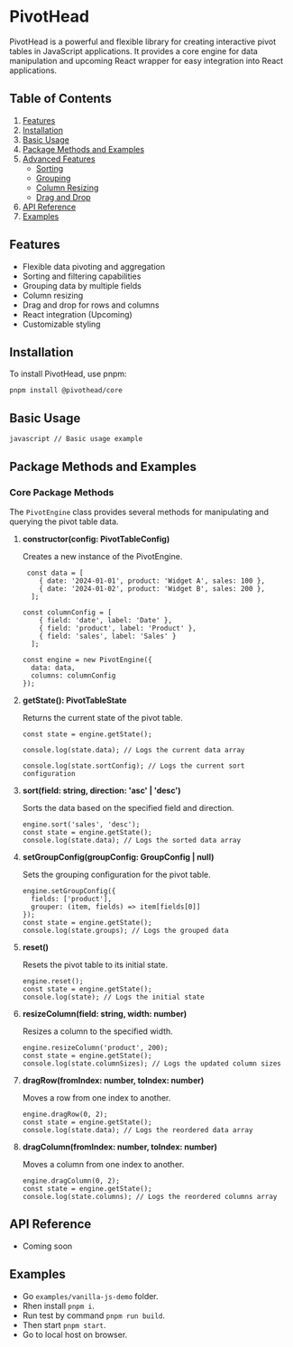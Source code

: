 # PivotHead

PivotHead is a powerful and flexible library for creating interactive pivot tables in JavaScript applications. It provides a core engine for data manipulation and upcoming React wrapper for easy integration into React applications.

## Table of Contents

1. [Features](#features)
2. [Installation](#installation)
3. [Basic Usage](#basic-usage)
4. [Package Methods and Examples](#package-methods-and-examples)
5. [Advanced Features](#advanced-features)
   - [Sorting](#sorting)
   - [Grouping](#grouping)
   - [Column Resizing](#column-resizing)
   - [Drag and Drop](#drag-and-drop)
6. [API Reference](#api-reference)
7. [Examples](#examples)


## Features

- Flexible data pivoting and aggregation
- Sorting and filtering capabilities
- Grouping data by multiple fields
- Column resizing
- Drag and drop for rows and columns
- React integration (Upcoming)
- Customizable styling

## Installation

To install PivotHead, use pnpm:

`pnpm install @pivothead/core`

## Basic Usage

` javascript
// Basic usage example
`

## Package Methods and Examples

### Core Package Methods

The `PivotEngine` class provides several methods for manipulating and querying the pivot table data.

1. **constructor(config: PivotTableConfig)**
   
   Creates a new instance of the PivotEngine.

   ```
    const data = [
       { date: '2024-01-01', product: 'Widget A', sales: 100 },
       { date: '2024-01-02', product: 'Widget B', sales: 200 },
     ];
   ```

   ```
   const columnConfig = [
       { field: 'date', label: 'Date' },
       { field: 'product', label: 'Product' },
       { field: 'sales', label: 'Sales' }
     ];
   ```

   ```
   const engine = new PivotEngine({
     data: data,
     columns: columnConfig
   });
   ```

2. **getState(): PivotTableState**
   
   Returns the current state of the pivot table.

   ```
   const state = engine.getState();
   
   console.log(state.data); // Logs the current data array
   
   console.log(state.sortConfig); // Logs the current sort configuration
   ```

3. **sort(field: string, direction: 'asc' | 'desc')**
   
   Sorts the data based on the specified field and direction.

   ```
   engine.sort('sales', 'desc');
   const state = engine.getState();
   console.log(state.data); // Logs the sorted data array
   ```

4. **setGroupConfig(groupConfig: GroupConfig | null)**
   
   Sets the grouping configuration for the pivot table.

   ```
   engine.setGroupConfig({
     fields: ['product'],
     grouper: (item, fields) => item[fields[0]]
   });
   const state = engine.getState();
   console.log(state.groups); // Logs the grouped data
   ```

5. **reset()**
   
   Resets the pivot table to its initial state.

   ```
   engine.reset();
   const state = engine.getState();
   console.log(state); // Logs the initial state
   ```

6. **resizeColumn(field: string, width: number)**
   
   Resizes a column to the specified width.

   ```
   engine.resizeColumn('product', 200);
   const state = engine.getState();
   console.log(state.columnSizes); // Logs the updated column sizes
   ```

7. **dragRow(fromIndex: number, toIndex: number)**
   
   Moves a row from one index to another.

   ```
   engine.dragRow(0, 2);
   const state = engine.getState();
   console.log(state.data); // Logs the reordered data array
   ```

8. **dragColumn(fromIndex: number, toIndex: number)**
   
   Moves a column from one index to another.

   ```
   engine.dragColumn(0, 2);
   const state = engine.getState();
   console.log(state.columns); // Logs the reordered columns array
   ```


## API Reference
- Coming soon

## Examples
- Go `examples/vanilla-js-demo` folder.
- Rhen install `pnpm i`.
- Run test by command `pnpm run build`.
- Then start `pnpm start`.
- Go to local host on browser.



